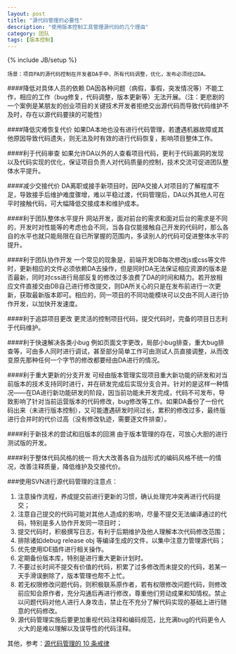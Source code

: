 ```yaml
---
layout: post
title: "源代码管理的必要性"
description: "使用版本控制工具管理源代码的几个理由"
category: 团队
tags: [版本控制]
---
```

{% include JB/setup %}

`场景：项目PA的源代码控制在开发者DA手中，所有代码调整，优化，发布必须经过DA。`

####降低对具体人员的依赖
DA因各种问题（病假，事假，突发情况等）不能工作，相应的工作（bug修复，代码调整，版本更新等）无法开展。（注：更悲剧的一个案例是某朋友的创业项目的关键技术开发者拒绝交出源代码而导致代码维护不及时，存在以源代码要挟的可能性）

####降低灾难恢复代价
如果DA本地也没有进行代码管理，若遭遇机器故障或其他原因导致代码遗失，则无法及时有效的进行代码恢复，影响项目整体工作。

####利于代码审查
如果允许DA以外的人查看项目代码，更利于代码漏洞的发现以及代码实现的优化，保证项目负责人对代码质量的控制，技术交流可促进团队整体水平提升。

####减少交接代价
DA离职或接手新项目时，因PA交接人对项目的了解程度不足，导致接手后维护难度骤增，难以平稳过渡，代码管理后，DA以外其他人可在平时接触代码，可大幅降低交接成本和维护成本。

####利于团队整体水平提升
网站开发，面对前台的需求和面对后台的需求是不同的，开发时对性能等的考虑也会不同，当各自仅能接触自己开发的代码时，那么各自的水平也就只能局限在自已所掌握的范围内，多读别人的代码可促进整体水平的提升。

####利于团队协作开发
一个常见的现象是，前端开发DB每次修改js或css等文件时，更新相应的文件必须依赖DA去操作，但是同时DA无法保证相应资源的版本是否最新，同时对css进行局部反复的修改过多浪费了DA的时间和精力。若开放相应文件直接交由DB自己进行修改提交，则DA所关心的只是在发布前进行一次更新，获取最新版本即可。相应的，同一项目的不同功能模块可以交由不同人进行协作开发，以加快开发速度。

####利于追踪项目更改
更灵活的控制项目代码，提交代码时，完备的项目日志利于代码维护。

####利于快速解决各类小bug
例如页面文字更改，局部小bug排查，重大bug排查等，可由多人同时进行调试，甚至部分简单工作可由测试人员直接调整，从而改变原先那种任何一个字节的修改都要经由DA进行的情况。

####利于重大更新的分支开发
可经由版本管理实现项目重大新功能的研发和对当前版本的技术支持同时进行，并在研发完成后实现分支合并。针对的是这样一种情况——在DA进行新功能研发的阶段，因当前功能未开发完成，代码不可发布，导致影响了针对当前运营版本的代码修改，bug修改等工作。如果DA备份了一份代码出来（未进行版本控制），又可能遭遇研发时间过长，累积的修改过多，最终版进行合并时的代价过高（没有修改轨迹，需要逐文件排查）。

####利于新技术的尝试和旧版本的回溯
由于版本管理的存在，可放心大胆的进行测试版的开发。

####利于整体代码风格的统一
将大大改善各自为战形式的编码风格不统一的情况，改善注释质量，降低维护及交接代价。

###使用SVN进行源代码管理的注意点：

1. 注意操作流程，养成提交前进行更新的习惯，确认处理完冲突再进行代码提交；
2. 注意自己提交的代码可能对其他人造成的影响，尽量不提交无法编译通过的代码，特别是多人协作开发同一项目时；
3. 提交代码时，积极撰写日志，有利于后期维护及他人理解本次代码修改范围；
4. 排除诸如debug    release     obj 等编译生成的文件，以集中注意力管理源代码；
5. 优先使用IDE插件进行相关操作。
6. 定期备份版本库，特别是进行重大更新计划时。
7. 不要过长时间不提交有价值的代码，积累了过多修改而未提交的代码，若某一天手滑误删除了，版本管理也帮不上忙。
8. 若无权限修改问题代码，则积极联系原作者，若有权限修改问题代码，则修改前应知会原作者，充分沟通后再进行修改，尊重他们劳动成果和知情权。禁止以问题代码对他人进行人身攻击，禁止在不充分了解代码实现的基础上进行随意的代码修改。
9. 源代码管理实施后要更加重视代码注释和编码规范，比充满bug的代码更令人火大的是难以理解以及误导性的代码注释。

其他，参考：[源代码管理的 10 条戒律](http://www.iteye.com/news/24449)
